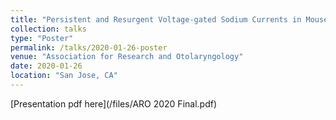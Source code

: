 ```yaml
---
title: "Persistent and Resurgent Voltage-gated Sodium Currents in Mouse Vestibular Ganglion Neurons"
collection: talks
type: "Poster"
permalink: /talks/2020-01-26-poster
venue: "Association for Research and Otolaryngology"
date: 2020-01-26
location: "San Jose, CA"
---
```


[Presentation pdf here](/files/ARO 2020 Final.pdf)
